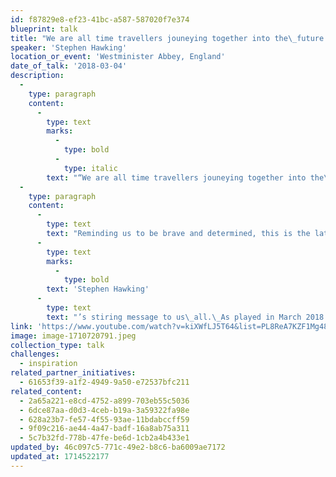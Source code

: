 ```yaml
---
id: f87829e8-ef23-41bc-a587-587020f7e374
blueprint: talk
title: "We are all time travellers jouneying together into the\_future..."
speaker: 'Stephen Hawking'
location_or_event: 'Westminister Abbey, England'
date_of_talk: '2018-03-04'
description:
  -
    type: paragraph
    content:
      -
        type: text
        marks:
          -
            type: bold
          -
            type: italic
        text: "“We are all time travellers jouneying together into the\_future.\_But let us work together to make that future a place we want to visit.”\_\_\_"
  -
    type: paragraph
    content:
      -
        type: text
        text: "Reminding us to be brave and determined, this is the late\_"
      -
        type: text
        marks:
          -
            type: bold
        text: 'Stephen Hawking'
      -
        type: text
        text: "’s stiring message to us\_all.\_As played in March 2018 at his memorial service at Westminster Abbey, in the garden, and simultaneously transmitted into space, this is Professor Hawking‘s recorded wish for each of us to become global citizens."
link: 'https://www.youtube.com/watch?v=kiXWfLJ5T64&list=PL8ReA7KZF1Mg48CKRoh-UpHoIC0IdyzGa'
image: image-1710720791.jpeg
collection_type: talk
challenges:
  - inspiration
related_partner_initiatives:
  - 61653f39-a1f2-4949-9a50-e72537bfc211
related_content:
  - 2a65a221-e8cd-4752-a899-703eb55c5036
  - 6dce87aa-d0d3-4ceb-b19a-3a59322fa98e
  - 628a23b7-fe57-4f55-93ae-11bdabccff59
  - 9f09c216-ae44-4a47-badf-16a8ab75a311
  - 5c7b32fd-778b-47fe-be6d-1cb2a4b433e1
updated_by: 46c097c5-771c-49e2-b8c6-ba6009ae7172
updated_at: 1714522177
---
```

